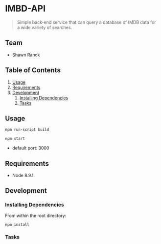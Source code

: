 # IMBD-API

> Simple back-end service that can query a database of IMDB data for a wide variety of searches.

## Team

- Shawn Ranck

## Table of Contents

1. [Usage](#Usage)
1. [Requirements](#requirements)
1. [Development](#development)
   1. [Installing Dependencies](#installing-dependencies)
   1. [Tasks](#tasks)

## Usage

```sh
npm run-script build
```

```sh
npm start
```

- default port: 3000

## Requirements

- Node 8.9.1

## Development

### Installing Dependencies

From within the root directory:

```sh
npm install
```

### Tasks
